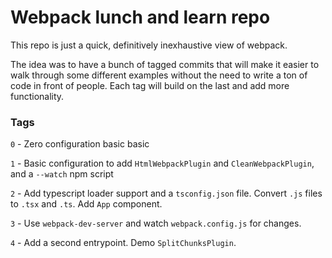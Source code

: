 # Webpack lunch and learn repo

This repo is just a quick, definitively inexhaustive view of webpack.

The idea was to have a bunch of tagged commits that will make it easier to walk through some different examples without the need to write a ton of code in front of people. Each tag will build on the last and add more functionality.

### Tags

`0` - Zero configuration basic basic

`1` - Basic configuration to add `HtmlWebpackPlugin` and `CleanWebpackPlugin`, and a `--watch` npm script

`2` - Add typescript loader support and a `tsconfig.json` file. Convert `.js` files to `.tsx` and `.ts`. Add `App` component.

`3` - Use `webpack-dev-server` and watch `webpack.config.js` for changes.

`4` - Add a second entrypoint. Demo `SplitChunksPlugin`.
